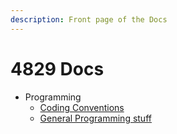 ```yaml
---
description: Front page of the Docs
---
```


# 4829 Docs

* Programming
  * [Coding Conventions](https://ishan.gitbook.io/titaniumtigers/programming/coding-conventions)
  * [General Programming stuff](https://ishan.gitbook.io/titaniumtigers/programming/general-programming-stuff)
